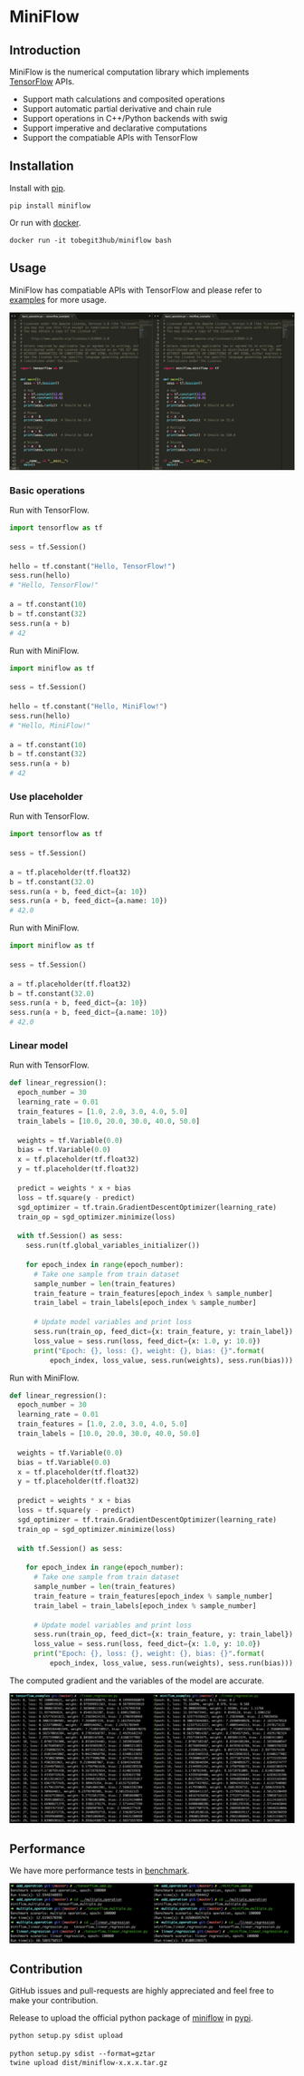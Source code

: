 # MiniFlow

## Introduction

MiniFlow is the numerical computation library which implements [TensorFlow](https://github.com/tensorflow/tensorflow) APIs.

* Support math calculations and composited operations
* Support automatic partial derivative and chain rule
* Support operations in C++/Python backends with swig
* Support imperative and declarative computations
* Support the compatiable APIs with TensorFlow

## Installation

Install with [pip](https://github.com/pypa/pip).

```
pip install miniflow
```

Or run with [docker](https://github.com/moby/moby).

```
docker run -it tobegit3hub/miniflow bash
```

## Usage

MiniFlow has compatiable APIs with TensorFlow and please refer to [examples](./examples) for more usage.

![](./images/basic_operations.png)

### Basic operations

Run with TensorFlow.

```python
import tensorflow as tf

sess = tf.Session()

hello = tf.constant("Hello, TensorFlow!")
sess.run(hello)
# "Hello, TensorFlow!"

a = tf.constant(10)
b = tf.constant(32)
sess.run(a + b)
# 42
```

Run with MiniFlow.

```python
import miniflow as tf

sess = tf.Session()

hello = tf.constant("Hello, MiniFlow!")
sess.run(hello)
# "Hello, MiniFlow!"

a = tf.constant(10)
b = tf.constant(32)
sess.run(a + b)
# 42
```

### Use placeholder

Run with TensorFlow.

```python
import tensorflow as tf

sess = tf.Session()

a = tf.placeholder(tf.float32)
b = tf.constant(32.0)
sess.run(a + b, feed_dict={a: 10})
sess.run(a + b, feed_dict={a.name: 10})
# 42.0
```

Run with MiniFlow.

```python
import miniflow as tf

sess = tf.Session()

a = tf.placeholder(tf.float32)
b = tf.constant(32.0)
sess.run(a + b, feed_dict={a: 10})
sess.run(a + b, feed_dict={a.name: 10})
# 42.0
```

### Linear model

Run with TensorFlow.

```python
def linear_regression():
  epoch_number = 30
  learning_rate = 0.01
  train_features = [1.0, 2.0, 3.0, 4.0, 5.0]
  train_labels = [10.0, 20.0, 30.0, 40.0, 50.0]

  weights = tf.Variable(0.0)
  bias = tf.Variable(0.0)
  x = tf.placeholder(tf.float32)
  y = tf.placeholder(tf.float32)

  predict = weights * x + bias
  loss = tf.square(y - predict)
  sgd_optimizer = tf.train.GradientDescentOptimizer(learning_rate)
  train_op = sgd_optimizer.minimize(loss)

  with tf.Session() as sess:
    sess.run(tf.global_variables_initializer())

    for epoch_index in range(epoch_number):
      # Take one sample from train dataset
      sample_number = len(train_features)
      train_feature = train_features[epoch_index % sample_number]
      train_label = train_labels[epoch_index % sample_number]

      # Update model variables and print loss
      sess.run(train_op, feed_dict={x: train_feature, y: train_label})
      loss_value = sess.run(loss, feed_dict={x: 1.0, y: 10.0})
      print("Epoch: {}, loss: {}, weight: {}, bias: {}".format(
          epoch_index, loss_value, sess.run(weights), sess.run(bias)))
```

Run with MiniFlow.

```python
def linear_regression():
  epoch_number = 30
  learning_rate = 0.01
  train_features = [1.0, 2.0, 3.0, 4.0, 5.0]
  train_labels = [10.0, 20.0, 30.0, 40.0, 50.0]

  weights = tf.Variable(0.0)
  bias = tf.Variable(0.0)
  x = tf.placeholder(tf.float32)
  y = tf.placeholder(tf.float32)

  predict = weights * x + bias
  loss = tf.square(y - predict)
  sgd_optimizer = tf.train.GradientDescentOptimizer(learning_rate)
  train_op = sgd_optimizer.minimize(loss)

  with tf.Session() as sess:

    for epoch_index in range(epoch_number):
      # Take one sample from train dataset
      sample_number = len(train_features)
      train_feature = train_features[epoch_index % sample_number]
      train_label = train_labels[epoch_index % sample_number]

      # Update model variables and print loss
      sess.run(train_op, feed_dict={x: train_feature, y: train_label})
      loss_value = sess.run(loss, feed_dict={x: 1.0, y: 10.0})
      print("Epoch: {}, loss: {}, weight: {}, bias: {}".format(
          epoch_index, loss_value, sess.run(weights), sess.run(bias)))
```

The computed gradient and the variables of the model are accurate.

![](./images/linear_regression.png)

## Performance

We have more performance tests in [benchmark](./benchmark/).

![](./images/benchmark_result.png)

## Contribution

GitHub issues and pull-requests are highly appreciated and feel free to make your contribution.

Release to upload the official python package of [miniflow](https://pypi.python.org/pypi/miniflow/) in [pypi](https://pypi.python.org/pypi).

```
python setup.py sdist upload

python setup.py sdist --format=gztar
twine upload dist/miniflow-x.x.x.tar.gz
```

